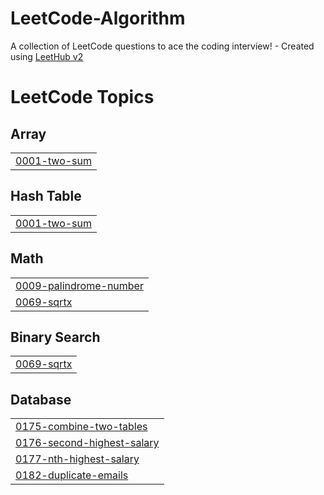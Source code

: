 # LeetCode-Algorithm
A collection of LeetCode questions to ace the coding interview! - Created using [LeetHub v2](https://github.com/arunbhardwaj/LeetHub-2.0)

<!---LeetCode Topics Start-->
# LeetCode Topics
## Array
|  |
| ------- |
| [0001-two-sum](https://github.com/lshwa/LeetCode-Algorithm/tree/master/0001-two-sum) |
## Hash Table
|  |
| ------- |
| [0001-two-sum](https://github.com/lshwa/LeetCode-Algorithm/tree/master/0001-two-sum) |
## Math
|  |
| ------- |
| [0009-palindrome-number](https://github.com/lshwa/LeetCode-Algorithm/tree/master/0009-palindrome-number) |
| [0069-sqrtx](https://github.com/lshwa/LeetCode-Algorithm/tree/master/0069-sqrtx) |
## Binary Search
|  |
| ------- |
| [0069-sqrtx](https://github.com/lshwa/LeetCode-Algorithm/tree/master/0069-sqrtx) |
## Database
|  |
| ------- |
| [0175-combine-two-tables](https://github.com/lshwa/LeetCode-Algorithm/tree/master/0175-combine-two-tables) |
| [0176-second-highest-salary](https://github.com/lshwa/LeetCode-Algorithm/tree/master/0176-second-highest-salary) |
| [0177-nth-highest-salary](https://github.com/lshwa/LeetCode-Algorithm/tree/master/0177-nth-highest-salary) |
| [0182-duplicate-emails](https://github.com/lshwa/LeetCode-Algorithm/tree/master/0182-duplicate-emails) |
<!---LeetCode Topics End-->